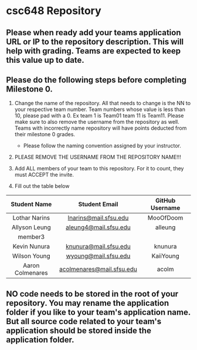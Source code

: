 # csc648 Repository

## Please when ready add your teams application URL or IP to the repository description. This will help with grading. Teams are expected to keep this value up to date.

## Please do the following steps before completing Milestone 0.
1. Change the name of the repository. All that needs to change is the NN to your respective team number. Team numbers whose value is less than 10, please pad with a 0. Ex team 1 is Team01 team 11 is Team11. Please make sure to also remove the username from the repository as well. Teams with incorrectly name repository will have points deducted from their milestone 0 grades.
      - Please follow the naming convention assigned by your instructor.

1. PLEASE REMOVE THE USERNAME FROM THE REPOSITORY NAME!!!

2. Add ALL members of your team to this repository. For it to count, they must ACCEPT the invite.

3. Fill out the table below


| Student Name | Student Email | GitHub Username |
|    :---:     |     :---:     |     :---:       |
| Lothar Narins | lnarins@mail.sfsu.edu | MooOfDoom |
| Allyson Leung| aleung4@mail.sfsu.edu |alleung|
| member3      |               |                 |
| Kevin Nunura | knunura@mail.sfsu.edu| knunura  |
| Wilson Young | wyoung@mail.sfsu.edu | KaiiYoung |
| Aaron Colmenares | acolmenares@mail.sfsu.edu | acolm |

## NO code needs to be stored in the root of your repository. You may rename the application folder if you like to your team's application name. But all source code related to your team's application should be stored inside the application folder.
